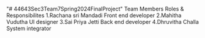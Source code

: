 "# 44643Sec3Team7Spring2024FinalProject" 
   Team Members                   Roles & Responsibilites
1.Rachana sri Mandadi               Front end developer
2.Mahitha Vudutha                   UI designer
3.Sai Priya Jetti                   Back end developer
4.Dhruvitha Challa                  System integrator
